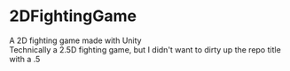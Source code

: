 # 2DFightingGame
A 2D fighting game made with Unity</br>
Technically a 2.5D fighting game, but I didn't want to dirty up the repo title with a .5
